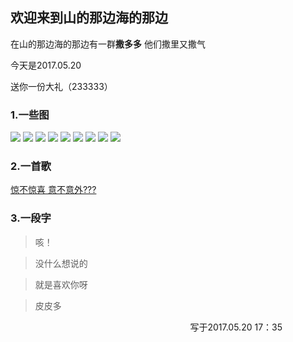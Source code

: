 ## 欢迎来到山的那边海的那边

在山的那边海的那边有一群**撒多多** 他们撒里又撒气

今天是2017.05.20 

送你一份大礼（233333）

### 1.一些图
![](saduoduo.github.io/1.png)
![](saduoduo.github.io/2.png)
![](saduoduo.github.io/3.png)
![](saduoduo.github.io/4.png)
![](saduoduo.github.io/5.png)
![](saduoduo.github.io/6.png)
![](saduoduo.github.io/7.png)
![](saduoduo.github.io/8.png)
![](saduoduo.github.io/9.png)

### 2.一首歌

[惊不惊喜 意不意外???](saduoduo.github.io/仓颉-五月天.mp3)

### 3.一段字
>咳！

>没什么想说的

>就是喜欢你呀

>皮皮多



                                                                          写于2017.05.20 17：35           
